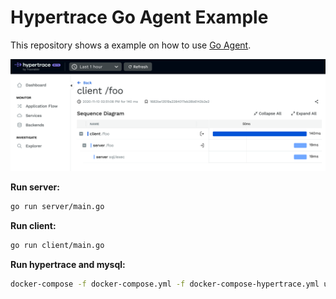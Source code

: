 # Hypertrace Go Agent Example

This repository shows a example on how to use [Go Agent](https://github.com/hypertrace/goagent).

![Screenshot](screenshot.png)

**Run server:**

```bash
go run server/main.go
```

**Run client:**

```bash
go run client/main.go
```

**Run hypertrace and mysql:**

```bash
docker-compose -f docker-compose.yml -f docker-compose-hypertrace.yml up --renew-anon-volumes
```
